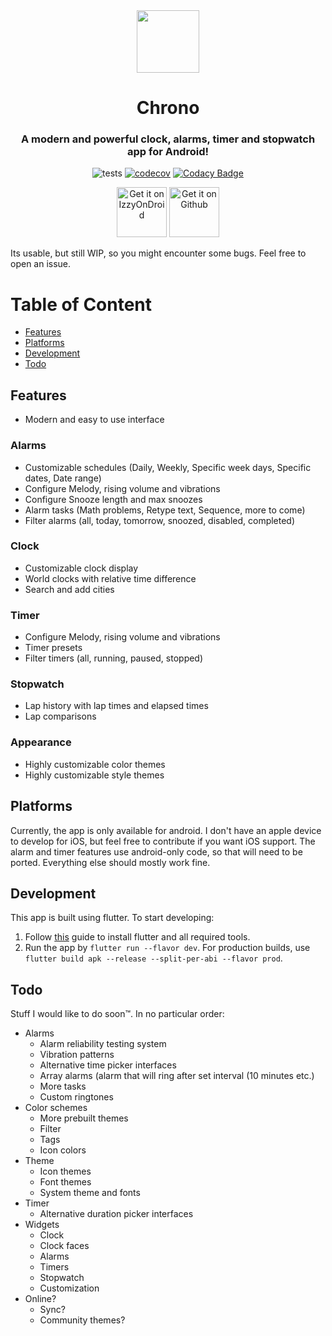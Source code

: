<div align="center">

<image src="fastlane/metadata/android/en-US/images/icon.png" height="100">

# Chrono

### A modern and powerful clock, alarms, timer and stopwatch app for Android!

![tests](https://github.com/vicolo-dev/chrono/actions/workflows/tests.yml/badge.svg)
[![codecov](https://codecov.io/gh/vicolo-dev/chrono/branch/master/graph/badge.svg?token=cKxMm8KVev)](https://codecov.io/gh/vicolo-dev/chrono)
[![Codacy Badge](https://app.codacy.com/project/badge/Grade/7dc1e51c1616482baa5392bc0826c50a)](https://app.codacy.com/gh/vicolo-dev/chrono/dashboard?utm_source=gh&utm_medium=referral&utm_content=&utm_campaign=Badge_grade)

[<img src="https://gitlab.com/IzzyOnDroid/repo/-/raw/master/assets/IzzyOnDroid.png" alt="Get it on IzzyOnDroid" height=80/>](https://apt.izzysoft.de/fdroid/index/apk/com.vicolo.chrono)
[<img src="https://i.ibb.co/q0mdc4Z/get-it-on-github.png" alt="Get it on Github" height=80/>](https://github.com/vicolo-dev/chrono/releases/latest)

</div>

Its usable, but still WIP, so you might encounter some bugs. Feel free to open an issue.

# Table of Content
- [Features](#features)
- [Platforms](#platforms)
- [Development](#development)
- [Todo](#todo)

## Features
- Modern and easy to use interface
### Alarms
- Customizable schedules (Daily, Weekly, Specific week days, Specific dates, Date range)
- Configure Melody, rising volume and vibrations
- Configure Snooze length and max snoozes
- Alarm tasks (Math problems, Retype text, Sequence, more to come)
- Filter alarms (all, today, tomorrow, snoozed, disabled, completed)
### Clock
- Customizable clock display
- World clocks with relative time difference
- Search and add cities
### Timer
- Configure Melody, rising volume and vibrations
- Timer presets
- Filter timers (all, running, paused, stopped)
### Stopwatch
- Lap history with lap times and elapsed times
- Lap comparisons
### Appearance
- Highly customizable color themes
- Highly customizable style themes

## Platforms
Currently, the app is only available for android. I don't have an apple device to develop for iOS, but feel free
to contribute if you want iOS support. The alarm and timer features
use android-only code, so that will need to be ported. Everything else should mostly work fine.

## Development

This app is built using flutter. To start developing:
1. Follow [this](https://docs.flutter.dev/get-started/install) guide to install flutter and all required tools.
2. Run the app by `flutter run --flavor dev`. For production builds, use `flutter build apk --release --split-per-abi --flavor prod`.

## Todo
Stuff I would like to do soon™. In no particular order:
- Alarms
  - Alarm reliability testing system
  - Vibration patterns
  - Alternative time picker interfaces
  - Array alarms (alarm that will ring after set interval (10 minutes etc.)
  - More tasks
  - Custom ringtones
- Color schemes
  - More prebuilt themes  
  - Filter
  - Tags
  - Icon colors
- Theme
  - Icon themes
  - Font themes
  - System theme and fonts
- Timer
  - Alternative duration picker interfaces
- Widgets
  - Clock
  - Clock faces
  - Alarms
  - Timers
  - Stopwatch
  - Customization
- Online?
  - Sync?
  - Community themes?
